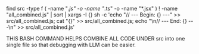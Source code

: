 find src -type f \( -name "*.js" -o -name "*.ts" -o -name "*.jsx" \) ! -name "all_combined.js" | sort | xargs -I {} sh -c 'echo "// --- Begin: {} ---" >> src/all_combined.js; cat "{}" >> src/all_combined.js; echo "\n// --- End: {} ---\n" >> src/all_combined.js'


THIS BASH COMMAND HELPS COMBINE ALL CODE UNDER src into one single file so that debugging with LLM can be easier.